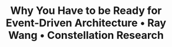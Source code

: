 ---
title: 'Why You Have to be Ready for Event-Driven Architecture • Ray Wang • Constellation Research'
description: |
      R “Ray” Wang is the Principal Analyst, Founder, and Chairman of Silicon Valley based Constellation Research, Inc. In this video, he explains, in one minute, why we need to be ready for event-driven architectures. 
difficulty: 'beginner'
type: 'video'
url: https://www.youtube.com/watch?v=AzoTdV6PWrY
tags: ['presentation']
---